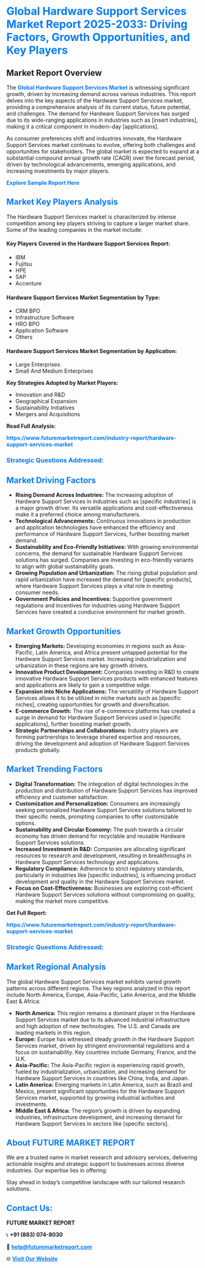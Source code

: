 <h1 style="color: #007BFF;">Global Hardware Support Services Market Report 2025-2033: Driving Factors, Growth Opportunities, and Key Players</h1>

<section id="overview">
<h2>Market Report Overview</h2>
<p>The <a href="https://www.futuremarketreport.com/industry-report/hardware-support-services-market" style="color: #007BFF; text-decoration: none;"><strong>Global Hardware Support Services Market</strong></a> is witnessing significant growth, driven by increasing demand across various industries. This report delves into the key aspects of the Hardware Support Services market, providing a comprehensive analysis of its current status, future potential, and challenges. The demand for Hardware Support Services has surged due to its wide-ranging applications in industries such as [insert industries], making it a critical component in modern-day [applications].</p>
<p>As consumer preferences shift and industries innovate, the Hardware Support Services market continues to evolve, offering both challenges and opportunities for stakeholders. The global market is expected to expand at a substantial compound annual growth rate (CAGR) over the forecast period, driven by technological advancements, emerging applications, and increasing investments by major players.</p>
</section>

<section id="overview">
<p><a href="https://www.futuremarketreport.com/request-sample/reportId=34586" style="color: #007BFF; text-decoration: none;"><strong>Explore Sample Report Here</strong></a></p>
</section>

<section id="key-players">
<h2 style="color: #007BFF;">Market Key Players Analysis</h2>
<p>The Hardware Support Services market is characterized by intense competition among key players striving to capture a larger market share. Some of the leading companies in the market include:</p>
<h4>Key Players Covered in the Hardware Support Services Report:</h4>
<ul><li>IBM</li><li>Fujitsu</li><li>HPE</li><li>SAP</li><li>Accenture</li></ul>
<h4>Hardware Support Services Market Segmentation by Type:</h4>
<ul><li>CRM BPO</li><li>Infrastructure Software</li><li>HRO BPO</li><li>Application Software</li><li>Others</li></ul>

<h4>Hardware Support Services Market Segmentation by Application:</h4>
<ul><li>Large Enterprises</li><li>Small And Medium Enterprises</li></ul>
<p><strong>Key Strategies Adopted by Market Players:</strong></p>
<ul>
<li>Innovation and R&D</li>
<li>Geographical Expansion</li>
<li>Sustainability Initiatives</li>
<li>Mergers and Acquisitions</li>
</ul>
</section>

<section>
<p><strong>Read Full Analysis: </strong></p><a href="https://www.futuremarketreport.com/industry-report/hardware-support-services-market" style="color: #007BFF; text-decoration: none;"><strong>https://www.futuremarketreport.com/industry-report/hardware-support-services-market</strong></a>
<h3 style="color: #007BFF;">Strategic Questions Addressed:</h3>
</section>

<section id="driving-factors">
<h2 style="color: #007BFF;">Market Driving Factors</h2>
<ul>
<li><strong>Rising Demand Across Industries:</strong> The increasing adoption of Hardware Support Services in industries such as [specific industries] is a major growth driver. Its versatile applications and cost-effectiveness make it a preferred choice among manufacturers.</li>
<li><strong>Technological Advancements:</strong> Continuous innovations in production and application technologies have enhanced the efficiency and performance of Hardware Support Services, further boosting market demand.</li>
<li><strong>Sustainability and Eco-Friendly Initiatives:</strong> With growing environmental concerns, the demand for sustainable Hardware Support Services solutions has surged. Companies are investing in eco-friendly variants to align with global sustainability goals.</li>
<li><strong>Growing Population and Urbanization:</strong> The rising global population and rapid urbanization have increased the demand for [specific products], where Hardware Support Services plays a vital role in meeting consumer needs.</li>
<li><strong>Government Policies and Incentives:</strong> Supportive government regulations and incentives for industries using Hardware Support Services have created a conducive environment for market growth.</li>
</ul>
</section>

<section id="growth-opportunities">
<h2 style="color: #007BFF;">Market Growth Opportunities</h2>
<ul>
<li><strong>Emerging Markets:</strong> Developing economies in regions such as Asia-Pacific, Latin America, and Africa present untapped potential for the Hardware Support Services market. Increasing industrialization and urbanization in these regions are key growth drivers.</li>
<li><strong>Innovative Product Development:</strong> Companies investing in R&D to create innovative Hardware Support Services products with enhanced features and applications are likely to gain a competitive edge.</li>
<li><strong>Expansion into Niche Applications:</strong> The versatility of Hardware Support Services allows it to be utilized in niche markets such as [specific niches], creating opportunities for growth and diversification.</li>
<li><strong>E-commerce Growth:</strong> The rise of e-commerce platforms has created a surge in demand for Hardware Support Services used in [specific applications], further boosting market growth.</li>
<li><strong>Strategic Partnerships and Collaborations:</strong> Industry players are forming partnerships to leverage shared expertise and resources, driving the development and adoption of Hardware Support Services products globally.</li>
</ul>
</section>

<section id="trending-factors">
<h2 style="color: #007BFF;">Market Trending Factors</h2>
<ul>
<li><strong>Digital Transformation:</strong> The integration of digital technologies in the production and distribution of Hardware Support Services has improved efficiency and customer satisfaction.</li>
<li><strong>Customization and Personalization:</strong> Consumers are increasingly seeking personalized Hardware Support Services solutions tailored to their specific needs, prompting companies to offer customizable options.</li>
<li><strong>Sustainability and Circular Economy:</strong> The push towards a circular economy has driven demand for recyclable and reusable Hardware Support Services solutions.</li>
<li><strong>Increased Investment in R&D:</strong> Companies are allocating significant resources to research and development, resulting in breakthroughs in Hardware Support Services technology and applications.</li>
<li><strong>Regulatory Compliance:</strong> Adherence to strict regulatory standards, particularly in industries like [specific industries], is influencing product development and quality in the Hardware Support Services market.</li>
<li><strong>Focus on Cost-Effectiveness:</strong> Businesses are exploring cost-efficient Hardware Support Services solutions without compromising on quality, making the market more competitive.</li>
</ul>
</section>

<section>
<p><strong>Get Full Report: </strong></p><a href="https://www.futuremarketreport.com/industry-report/hardware-support-services-market" style="color: #007BFF; text-decoration: none;"><strong>https://www.futuremarketreport.com/industry-report/hardware-support-services-market</strong></a>
<h3 style="color: #007BFF;">Strategic Questions Addressed:</h3>
</section>


<section id="regional-analysis">
<h2 style="color: #007BFF;">Market Regional Analysis</h2>
<p>The global Hardware Support Services market exhibits varied growth patterns across different regions. The key regions analyzed in this report include North America, Europe, Asia-Pacific, Latin America, and the Middle East & Africa:</p>
<ul>
<li><strong>North America:</strong> This region remains a dominant player in the Hardware Support Services market due to its advanced industrial infrastructure and high adoption of new technologies. The U.S. and Canada are leading markets in this region.</li>
<li><strong>Europe:</strong> Europe has witnessed steady growth in the Hardware Support Services market, driven by stringent environmental regulations and a focus on sustainability. Key countries include Germany, France, and the U.K.</li>
<li><strong>Asia-Pacific:</strong> The Asia-Pacific region is experiencing rapid growth, fueled by industrialization, urbanization, and increasing demand for Hardware Support Services in countries like China, India, and Japan.</li>
<li><strong>Latin America:</strong> Emerging markets in Latin America, such as Brazil and Mexico, present significant opportunities for the Hardware Support Services market, supported by growing industrial activities and investments.</li>
<li><strong>Middle East & Africa:</strong> The region’s growth is driven by expanding industries, infrastructure development, and increasing demand for Hardware Support Services in sectors like [specific sectors].</li>
</ul>
</section>

<footer>
<h2 style="color: #007BFF;">About FUTURE MARKET REPORT</h2>
<p>We are a trusted name in market research and advisory services, delivering actionable insights and strategic support to businesses across diverse industries. Our expertise lies in offering:</p>

<p>Stay ahead in today’s competitive landscape with our tailored research solutions.</p>

<h2 style="color: #007BFF;">Contact Us:</h2>
<p><strong>FUTURE MARKET REPORT</strong></p>
<p>📞 <strong>+91 (883) 074-8030</strong></p>
<p>📧 <strong><a href="mailto:help@futuremarketreport.com" style="color: #007BFF;">help@futuremarketreport.com</a></strong></p>
<p>🌐 <strong><a href="https://www.futuremarketreport.com/" style="color: #007BFF;">Visit Our Website</a></strong></p>
</footer>